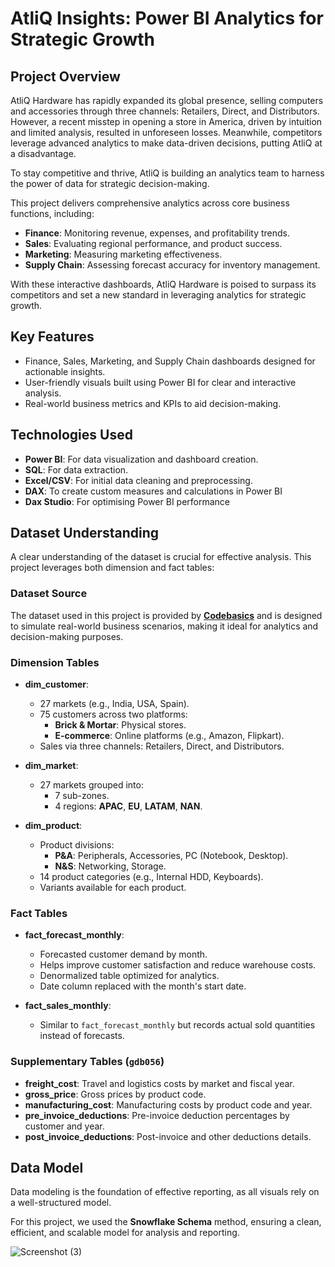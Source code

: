 # AtliQ Insights: Power BI Analytics for Strategic Growth
## **Project Overview**  

AtliQ Hardware has rapidly expanded its global presence, selling computers and accessories through three channels: Retailers, Direct, and Distributors. However, a recent misstep in opening a store in America, driven by intuition and limited analysis, resulted in unforeseen losses. Meanwhile, competitors leverage advanced analytics to make data-driven decisions, putting AtliQ at a disadvantage.

To stay competitive and thrive, AtliQ is building an analytics team to harness the power of data for strategic decision-making.  

This project delivers comprehensive analytics across core business functions, including:  
- **Finance**: Monitoring revenue, expenses, and profitability trends.  
- **Sales**: Evaluating regional performance, and product success.  
- **Marketing**: Measuring marketing effectiveness.  
- **Supply Chain**: Assessing forecast accuracy for inventory management.  

With these interactive dashboards, AtliQ Hardware is poised to surpass its competitors and set a new standard in leveraging analytics for strategic growth.  

## **Key Features**
- Finance, Sales, Marketing, and Supply Chain dashboards designed for actionable insights.  
- User-friendly visuals built using Power BI for clear and interactive analysis.  
- Real-world business metrics and KPIs to aid decision-making.

## **Technologies Used**  
- **Power BI**: For data visualization and dashboard creation.  
- **SQL**: For data extraction.  
- **Excel/CSV**: For initial data cleaning and preprocessing.  
- **DAX**: To create custom measures and calculations in Power BI
- **Dax Studio**: For optimising Power BI performance

## **Dataset Understanding**  

A clear understanding of the dataset is crucial for effective analysis. This project leverages both dimension and fact tables:  

### **Dataset Source**  
The dataset used in this project is provided by **[Codebasics](https://codebasics.io/)** and is designed to simulate real-world business scenarios, making it ideal for analytics and decision-making purposes.

### **Dimension Tables**  
- **dim_customer**:  
  - 27 markets (e.g., India, USA, Spain).  
  - 75 customers across two platforms:  
    - **Brick & Mortar**: Physical stores.  
    - **E-commerce**: Online platforms (e.g., Amazon, Flipkart).  
  - Sales via three channels: Retailers, Direct, and Distributors.  

- **dim_market**:  
  - 27 markets grouped into:  
    - 7 sub-zones.  
    - 4 regions: **APAC**, **EU**, **LATAM**, **NAN**.  

- **dim_product**:  
  - Product divisions:  
    - **P&A**: Peripherals, Accessories, PC (Notebook, Desktop).  
    - **N&S**: Networking, Storage.  
  - 14 product categories (e.g., Internal HDD, Keyboards).  
  - Variants available for each product.  

### **Fact Tables**  
- **fact_forecast_monthly**:  
  - Forecasted customer demand by month.  
  - Helps improve customer satisfaction and reduce warehouse costs.  
  - Denormalized table optimized for analytics.  
  - Date column replaced with the month's start date.  

- **fact_sales_monthly**:  
  - Similar to `fact_forecast_monthly` but records actual sold quantities instead of forecasts.  

### **Supplementary Tables** (`gdb056`)  
- **freight_cost**: Travel and logistics costs by market and fiscal year.  
- **gross_price**: Gross prices by product code.  
- **manufacturing_cost**: Manufacturing costs by product code and year.  
- **pre_invoice_deductions**: Pre-invoice deduction percentages by customer and year.  
- **post_invoice_deductions**: Post-invoice and other deductions details.

## **Data Model**  

Data modeling is the foundation of effective reporting, as all visuals rely on a well-structured model.  

For this project, we used the **Snowflake Schema** method, ensuring a clean, efficient, and scalable model for analysis and reporting.  

![Screenshot (3)](https://github.com/user-attachments/assets/39e0ff95-5916-4395-ae42-3efe622cd669)



